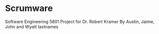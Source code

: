 # Scrumware
 Software Engineering 5801 Project for Dr. Robert Kramer
By Austin, Jaime, John and Wyatt lastnames
